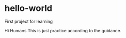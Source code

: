 # hello-world
First project for learning

Hi Humans
This is just practice according to the guidance.
